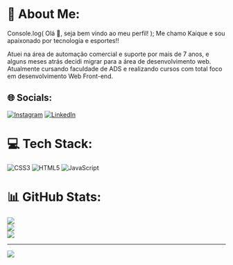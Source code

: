 # 💫 About Me:
Console.log( Olá 👋, seja bem vindo ao meu perfil! );
Me chamo Kaique e sou apaixonado por tecnologia e esportes!!

Atuei na área de automação comercial e suporte por mais de 7 anos, e alguns meses atrás decidi migrar para a área de desenvolvimento web.
Atualmente cursando faculdade de ADS e realizando cursos com total foco em desenvolvimento Web Front-end.


## 🌐 Socials:
[![Instagram](https://img.shields.io/badge/Instagram-%23E4405F.svg?logo=Instagram&logoColor=white)](https://instagram.com/kaique.code) [![LinkedIn](https://img.shields.io/badge/LinkedIn-%230077B5.svg?logo=linkedin&logoColor=white)](https://www.linkedin.com/in/kaique-barcelos-114b7a16a/) 

# 💻 Tech Stack:
![CSS3](https://img.shields.io/badge/css3-%231572B6.svg?style=for-the-badge&logo=css3&logoColor=white) ![HTML5](https://img.shields.io/badge/html5-%23E34F26.svg?style=for-the-badge&logo=html5&logoColor=white) ![JavaScript](https://img.shields.io/badge/javascript-%23323330.svg?style=for-the-badge&logo=javascript&logoColor=%23F7DF1E)
# 📊 GitHub Stats:
![](https://github-readme-stats.vercel.app/api?username=KaiqueBarcelosBR&theme=blue-green&hide_border=true&include_all_commits=false&count_private=false)<br/>
![](https://github-readme-streak-stats.herokuapp.com/?user=KaiqueBarcelosBR&theme=blue-green&hide_border=true)<br/>
![](https://github-readme-stats.vercel.app/api/top-langs/?username=KaiqueBarcelosBR&theme=blue-green&hide_border=true&include_all_commits=false&count_private=false&layout=compact)

---
[![](https://visitcount.itsvg.in/api?id=KaiqueBarcelosBR&icon=0&color=0)](https://visitcount.itsvg.in)

<!-- Proudly created with GPRM ( https://gprm.itsvg.in ) -->
